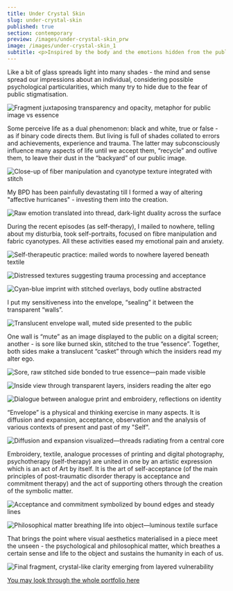 ```yaml
---
title: Under Crystal Skin
slug: under-crystal-skin
published: true
section: contemporary
preview: /images/under-crystal-skin_prw
image: /images/under-crystal-skin_1
subtitle: <p>Inspired by the body and the emotions hidden from the public for the sake of recognised "social normality" and the ways of accepting oneself. A borderline personality disorder is a mental health disorder that impacts the way human thinks and feels about themselves and others. It causes problems in everyday life functioning. It includes self-damage issues, difficulty managing emotions and behaviour, and a pattern of unstable relationships. Through embroidery and textile, I reveal my own self-therapeutic experience of coping with the episodes of BPD, experimenting with self-portraits, photography, cyanotype printing, fibre and textile manipulations. I introduce the techniques of BPD psychotherapy based on the dialectic approach, realised through textile and accessories design, to raise the importance of being aware of the mental diversity of humans.</p>
---
```


Like a bit of glass spreads light into many shades - the mind and sense spread our impressions about an individual, considering possible psychological particularities, which many try to hide due to the fear of public stigmatisation.

![Fragment juxtaposing transparency and opacity, metaphor for public image vs essence](/images/under-crystal-skin_2)

Some perceive life as a dual phenomenon: black and white, true or false - as if binary code directs them. But living is full of shades collated to errors and achievements, experience and trauma. The latter may subconsciously influence many aspects of life until we accept them, “recycle” and outlive them, to leave their dust in the “backyard” of our public image.

![Close-up of fiber manipulation and cyanotype texture integrated with stitch](/images/under-crystal-skin_3)

My BPD has been painfully devastating till I formed a way of altering "affective hurricanes" - investing them into the creation.

![Raw emotion translated into thread, dark-light duality across the surface](/images/under-crystal-skin_4)

During the recent episodes (as self-therapy), I mailed to nowhere, telling about my disturbia, took self-portraits, focused on fibre manipulation and fabric cyanotypes. All these activities eased my emotional pain and anxiety.

![Self-therapeutic practice: mailed words to nowhere layered beneath textile](/images/under-crystal-skin_5)

![Distressed textures suggesting trauma processing and acceptance](/images/under-crystal-skin_6)

![Cyan-blue imprint with stitched overlays, body outline abstracted](/images/under-crystal-skin_7)

I put my sensitiveness into the envelope, “sealing” it between the transparent “walls”.

![Translucent envelope wall, muted side presented to the public](/images/under-crystal-skin_8)

One wall is “mute” as an image displayed to the public on a digital screen; another - is sore like burned skin, stitched to the true “essence”. Together, both sides make a translucent “casket” through which the insiders read my alter ego.

![Sore, raw stitched side bonded to true essence—pain made visible](/images/under-crystal-skin_9)

![Inside view through transparent layers, insiders reading the alter ego](/images/under-crystal-skin_10)

![Dialogue between analogue print and embroidery, reflections on identity](/images/under-crystal-skin_11)

“Envelope” is a physical and thinking exercise in many aspects. It is diffusion and expansion, acceptance, observation and the analysis of various contexts of present and past of my "Self".

![Diffusion and expansion visualized—threads radiating from a central core](/images/under-crystal-skin_12)

Embroidery, textile, analogue processes of printing and digital photography, psychotherapy (self-therapy) are united in one by an artistic expression which is an act of Art by itself. It is the art of self-acceptance (of the main principles of post-traumatic disorder therapy is acceptance and commitment therapy) and the act of supporting others through the creation of the symbolic matter.

![Acceptance and commitment symbolized by bound edges and steady lines](/images/under-crystal-skin_13)

![Philosophical matter breathing life into object—luminous textile surface](/images/under-crystal-skin_14)

That brings the point where visual aesthetics materialised in a piece meet the unseen - the psychological and philosophical matter, which breathes a certain sense and life to the object and sustains the humanity in each of us.

![Final fragment, crystal-like clarity emerging from layered vulnerability](/images/under-crystal-skin_15)

<a href="/files/under-crystal-skin.pdf" target="_blank">You may look through the whole portfolio here</a>
